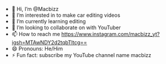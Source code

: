- 👋 Hi, I’m @Macbizz
- 👀 I’m interested in to make car editing videos 
- 🌱 I’m currently learning editing 
- 💞️ I’m looking to collaborate on with YouTuber 
- 📫 How to reach me https://www.instagram.com/macbizz_yt?igsh=MTAwNDY2d2tqbTltcg==
- 😄 Pronouns: He/Him
- ⚡ Fun fact: subscribe my YouTube channel
               name macbizz 

<!---
Macbizz/Macbizz is a ✨ special ✨ repository because its `README.md` (this file) appears on your GitHub profile.
You can click the Preview link to take a look at your changes.
--->
